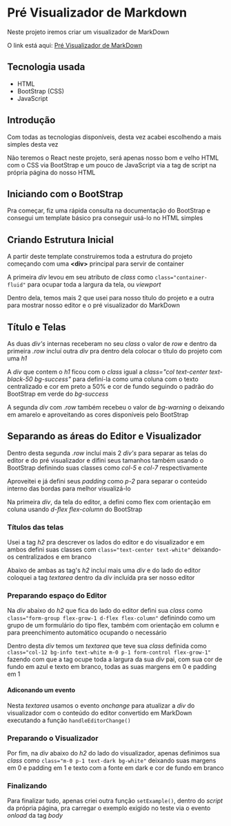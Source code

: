 # Pré Visualizador de Markdown

Neste projeto iremos criar um visualizador de MarkDown

O link está aqui:
[Pré Visualizador de MarkDown](https://jalexandrevm.github.io/fcc-frontend-markdown-previewer/)

## Tecnologia usada  

- HTML
- BootStrap (CSS)
- JavaScript

## Introdução

Com todas as tecnologias disponíveis, desta vez acabei escolhendo a mais simples desta vez  

Não teremos o React neste projeto, será apenas nosso bom e velho HTML com o CSS via BootStrap e um pouco de JavaScript via a tag de script na própria página do nosso HTML  

## Iniciando com o BootStrap

Pra começar, fiz uma rápida consulta na documentação do BootStrap e consegui um template básico pra conseguir usá-lo no HTML simples  

## Criando Estrutura Inicial

A partir deste template construiremos toda a estrutura do projeto começando com uma **\<div>** principal para servir de container  

A primeira *div* levou em seu atributo de *class* como `class="container-fluid"` para ocupar toda a largura da tela, ou *viewport*  

Dentro dela, temos mais 2 que usei para nosso título do projeto e a outra para mostrar nosso editor e o pré visualizador do MarkDown  

## Título e Telas

As duas *div's* internas receberam no seu *class* o valor de *row* e dentro da primeira *.row* incluí outra *div* pra dentro dela colocar o título do projeto com uma *h1*  

A *div* que contem o *h1* ficou com o *class* igual a *class="col text-center text-black-50 bg-success"* para definí-la como uma coluna com o texto centralizado e cor em preto a 50% e cor de fundo seguindo o padrão do BootStrap em verde do *bg-success*  

A segunda *div* com *.row* também recebeu o valor de *bg-warning* o deixando em amarelo e aproveitando as cores disponíveis pelo BootStrap  

## Separando as áreas do Editor e Visualizador

Dentro desta segunda *.row* incluí mais 2 *div's* para separar as telas do editor e do pré visualizador e difini seus tamanhos também usando o BootStrap definindo suas classes como *col-5* e *col-7* respectivamente  

Aproveitei e já defini seus *padding* como *p-2* para separar o conteúdo interno das bordas para melhor visualizá-lo  

Na primeira *div*, da tela do editor, a defini como flex com orientação em coluna usando *d-flex flex-column* do BootStrap  

### Títulos das telas

Usei a tag *h2* pra descrever os lados do editor e do visualizador e em ambos defini suas classes com `class="text-center text-white"` deixando-os centralizados e em branco  

Abaixo de ambas as tag's *h2* incluí mais uma *div* e do lado do editor coloquei a tag *textarea* dentro da *div* incluída pra ser nosso editor  

### Preparando espaço do Editor

Na *div* abaixo do *h2* que fica do lado do editor defini sua *class* como `class="form-group flex-grow-1 d-flex flex-column"` definindo como um grupo de um formulário do tipo flex, também com orientação em column e para preenchimento automático ocupando o necessário  

Dentro desta *div* temos um *textarea* que teve sua *class* definida como `class="col-12 bg-info text-white m-0 p-1 form-control flex-grow-1"` fazendo com que a tag ocupe toda a largura da sua *div* pai, com sua cor de fundo em azul e texto em branco, todas as suas margens em 0 e padding em 1  

#### Adiconando um evento

Nesta *textarea* usamos o evento *onchange* para atualizar a *div* do visualizador com o conteúdo do editor convertido em MarkDown executando a função `handleEditorChange()`  

### Preparando o Visualizador

Por fim, na *div* abaixo do *h2* do lado do visualizador, apenas definimos sua *class* como `class="m-0 p-1 text-dark bg-white"` deixando suas margens em 0 e padding em 1 e texto com a fonte em dark e cor de fundo em branco  

### Finalizando

Para finalizar tudo, apenas criei outra função `setExample()`, dentro do *script* da própria página, pra carregar o exemplo exigido no teste via o evento *onload* da tag *body*  
